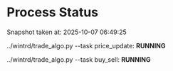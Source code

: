 # Process Status

Snapshot taken at: 2025-10-07 06:49:25

../wintrd/trade_algo.py --task price_update: **RUNNING**

../wintrd/trade_algo.py --task buy_sell: **RUNNING**

